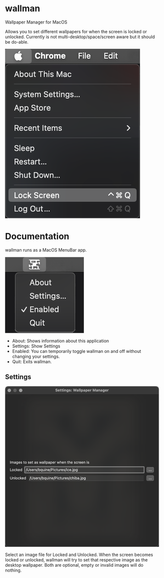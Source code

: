 # wallman
Wallpaper Manager for MacOS

Allows you to set different wallpapers for when the screen is locked or unlocked. Currently is not multi-desktop/space/screen aware but it should be do-able.

![lockscreen](docs/lockscreen.png)

# Documentation
wallman runs as a MacOS MenuBar app.

![menubar menu](docs/menubar_menu.png)

* About: Shows information about this application
* Settings: Show Settings
* Enabled: You can temporarily toggle wallman on and off without changing your settings.
* Quit: Exits wallman.

## Settings

![settings](docs/settings.png)

Select an image file for Locked and Unlocked. When the screen becomes locked or unlocked, wallman will try to set that respective image as the desktop wallpaper. Both are optional, empty or invalid images will do nothing.
